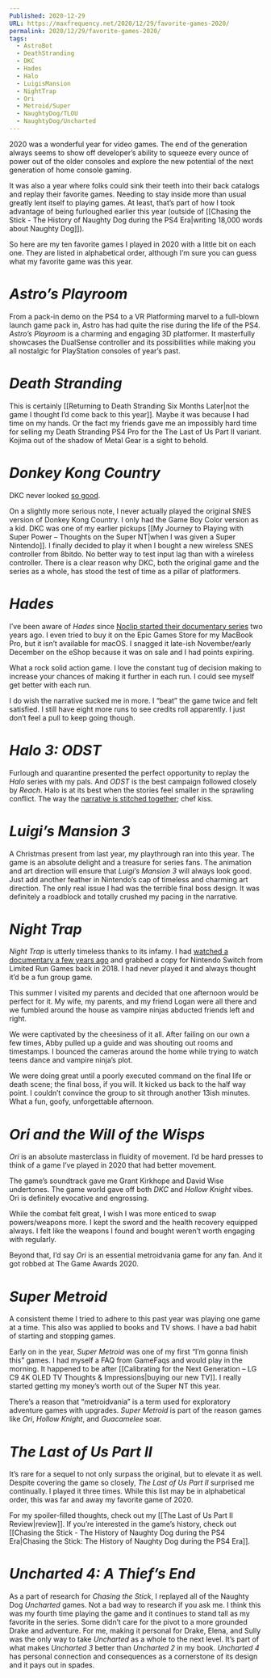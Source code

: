 ```yaml
---
Published: 2020-12-29
URL: https://maxfrequency.net/2020/12/29/favorite-games-2020/
permalink: 2020/12/29/favorite-games-2020/
tags:
  - AstroBot
  - DeathStranding
  - DKC
  - Hades
  - Halo
  - LuigisMansion
  - NightTrap
  - Ori
  - Metroid/Super
  - NaughtyDog/TLOU
  - NaughtyDog/Uncharted
---
```

2020 was a wonderful year for video games. The end of the generation always seems to show off developer’s ability to squeeze every ounce of power out of the older consoles and explore the new potential of the next generation of home console gaming.

It was also a year where folks could sink their teeth into their back catalogs and replay their favorite games. Needing to stay inside more than usual greatly lent itself to playing games. At least, that’s part of how I took advantage of being furloughed earlier this year (outside of [[Chasing the Stick - The History of Naughty Dog during the PS4 Era|writing 18,000 words about Naughty Dog]]).

So here are my ten favorite games I played in 2020 with a little bit on each one. They are listed in alphabetical order, although I’m sure you can guess what my favorite game was this year.

# *Astro’s Playroom*

From a pack-in demo on the PS4 to a VR Platforming marvel to a full-blown launch game pack in, Astro has had quite the rise during the life of the PS4. *Astro’s Playroom* is a charming and engaging 3D platformer. It masterfully showcases the DualSense controller and its possibilities while making you all nostalgic for PlayStation consoles of year’s past.

# *Death Stranding*

This is certainly [[Returning to Death Stranding Six Months Later|not the game I thought I’d come back to this year]]. Maybe it was because I had time on my hands. Or the fact my friends gave me an impossibly hard time for selling my Death Stranding PS4 Pro for the The Last of Us Part II variant. Kojima out of the shadow of Metal Gear is a sight to behold.

# *Donkey Kong Country*

DKC never looked [so good](https://twitter.com/MaxRoberts143/status/1286102825416773632).

On a slightly more serious note, I never actually played the original SNES version of Donkey Kong Country. I only had the Game Boy Color version as a kid. DKC was one of my earlier pickups [[My Journey to Playing with Super Power – Thoughts on the Super NT|when I was given a Super Nintendo]]. I finally decided to play it when I bought a new wireless SNES controller from 8bitdo. No better way to test input lag than with a wireless controller. There is a clear reason why DKC, both the original game and the series as a whole, has stood the test of time as a pillar of platformers.

# *Hades*

I’ve been aware of *Hades* since [Noclip started their documentary series](https://www.youtube.com/watch?v=ZxmyMaBZ-Mo&list=PL-THgg8QnvU4JEVov1tMlFThNYS92F8uC) two years ago. I even tried to buy it on the Epic Games Store for my MacBook Pro, but it isn’t available for macOS. I snagged it late-ish November/early December on the eShop because it was on sale and I had points expiring.

What a rock solid action game. I love the constant tug of decision making to increase your chances of making it further in each run. I could see myself get better with each run.

I do wish the narrative sucked me in more. I “beat” the game twice and felt satisfied. I still have eight more runs to see credits roll apparently. I just don’t feel a pull to keep going though.

# *Halo 3: ODST*

Furlough and quarantine presented the perfect opportunity to replay the *Halo* series with my pals. And *ODST* is the best campaign followed closely by *Reach*. Halo is at its best when the stories feel smaller in the sprawling conflict. The way the [narrative is stitched together](https://youtu.be/3jJT7mxSy1c); chef kiss.

# *Luigi’s Mansion 3*

A Christmas present from last year, my playthrough ran into this year. The game is an absolute delight and a treasure for series fans. The animation and art direction will ensure that *Luigi’s Mansion 3* will always look good. Just add another feather in Nintendo’s cap of timeless and charming art direction. The only real issue I had was the terrible final boss design. It was definitely a roadblock and totally crushed my pacing in the narrative.

# *Night Trap*

*Night Trap* is utterly timeless thanks to its infamy. I had [watched a documentary a few years ago](https://www.youtube.com/watch?v=df2zptiviBo) and grabbed a copy for Nintendo Switch from Limited Run Games back in 2018. I had never played it and always thought it’d be a fun group game.

This summer I visited my parents and decided that one afternoon would be perfect for it. My wife, my parents, and my friend Logan were all there and we fumbled around the house as vampire ninjas abducted friends left and right.

We were captivated by the cheesiness of it all. After failing on our own a few times, Abby pulled up a guide and was shouting out rooms and timestamps. I bounced the cameras around the home while trying to watch teens dance and vampire ninja’s plot.

We were doing great until a poorly executed command on the final life or death scene; the final boss, if you will. It kicked us back to the half way point. I couldn’t convince the group to sit through another 13ish minutes. What a fun, goofy, unforgettable afternoon.

# *Ori and the Will of the Wisps*

*Ori* is an absolute masterclass in fluidity of movement. I’d be hard presses to think of a game I’ve played in 2020 that had better movement.

The game’s soundtrack gave me Grant Kirkhope and David Wise undertones. The game world gave off both *DKC* and *Hollow Knight* vibes. Ori is definitely evocative and engrossing.

While the combat felt great, I wish I was more enticed to swap powers/weapons more. I kept the sword and the health recovery equipped always. I felt like the weapons I found and bought weren’t worth engaging with regularly.

Beyond that, I’d say *Ori* is an essential metroidvania game for any fan. And it got robbed at The Game Awards 2020.

# *Super Metroid*

A consistent theme I tried to adhere to this past year was playing one game at a time. This also was applied to books and TV shows. I have a bad habit of starting and stopping games.

Early on in the year, *Super Metroid* was one of my first “I’m gonna finish this” games. I had myself a FAQ from GameFaqs and would play in the morning. It happened to be after [[Calibrating for the Next Generation – LG C9 4K OLED TV Thoughts & Impressions|buying our new TV]]. I really started getting my money’s worth out of the Super NT this year.

There’s a reason that “metroidvania” is a term used for exploratory adventure games with upgrades. *Super Metroid* is part of the reason games like *Ori*, *Hollow Knight*, and *Guacamelee* soar.

# *The Last of Us Part II*

It’s rare for a sequel to not only surpass the original, but to elevate it as well. Despite covering the game so closely, *The Last of Us Part II* surprised me continually. I played it three times. While this list may be in alphabetical order, this was far and away my favorite game of 2020.

For my spoiler-filled thoughts, check out my [[The Last of Us Part II Review|review]]. If you’re interested in the game’s history, check out [[Chasing the Stick - The History of Naughty Dog during the PS4 Era|Chasing the Stick: The History of Naughty Dog during the PS4 Era]].

# *Uncharted 4: A Thief’s End*

As a part of research for *Chasing the Stick*, I replayed all of the Naughty Dog *Uncharted* games. Not a bad way to research if you ask me. I think this was my fourth time playing the game and it continues to stand tall as my favorite in the series. Some didn’t care for the pivot to a more grounded Drake and adventure. For me, making it personal for Drake, Elena, and Sully was the only way to take *Uncharted* as a whole to the next level. It’s part of what makes *Uncharted 3* better than *Uncharted 2* in my book. *Uncharted 4* has personal connection and consequences as a cornerstone of its design and it pays out in spades.